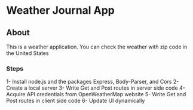 # Weather Journal App

## About 
This is a weather application. You can check the weather with zip code in the United States

### Steps
1- Install node.js and the packages Express, Body-Parser, and Cors
2- Create a local server
3- Write Get and Post routes in server side code
4- Acquire API credentials from OpenWeatherMap website
5- Write Get and Post routes in client side code
6- Update UI dynamically


